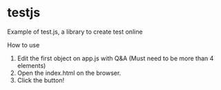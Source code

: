 # testjs
Example of test.js, a library to create test online

How to use

1. Edit the first object on app.js with Q&A (Must need to be more than 4 elements)
2. Open the index.html on the browser.
3. Click the button!

